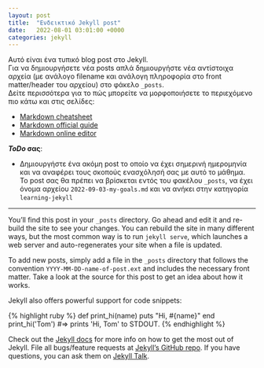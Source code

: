 ```yaml
---
layout: post
title:  "Ενδεικτικό Jekyll post"
date:   2022-08-01 03:01:00 +0000
categories: jekyll
---
```


Αυτό είναι ένα τυπικό blog post στο Jekyll.  
Για να δημιουργήσετε νέα posts απλά δημιουργήστε νέα αντίστοιχα αρχεία (με ανάλογο filename και ανάλογη πληροφορία στο front matter/header του αρχείου) στο φάκελο `_posts`.  
Δείτε περισσότερα για το πώς μπορείτε να μορφοποιήσετε το περιεχόμενο πιο κάτω και στις σελίδες:
* [Markdown cheatsheet][md-cheat]
* [Markdown official guide][md-guide]
* [Markdown online editor][md-editor]

[md-cheat]: https://github.com/adam-p/markdown-here/wiki/Markdown-Cheatsheet
[md-guide]: https://www.markdownguide.org
[md-editor]: https://dillinger.io

**_ToDo_ σας**:  

- Δημιουργήστε ένα ακόμη post το οποίο να έχει σημερινή ημερομηνία και να αναφέρει τους σκοπούς ενασχόλησή σας με αυτό το μάθημα.  
Το post σας θα πρέπει να βρίσκεται εντός του φακέλου `_posts`, να έχει όνομα αρχείου `2022-09-03-my-goals.md` και να ανήκει στην κατηγορία `learning-jekyll`

---

You’ll find this post in your `_posts` directory. Go ahead and edit it and re-build the site to see your changes. You can rebuild the site in many different ways, but the most common way is to run `jekyll serve`, which launches a web server and auto-regenerates your site when a file is updated.

To add new posts, simply add a file in the `_posts` directory that follows the convention `YYYY-MM-DD-name-of-post.ext` and includes the necessary front matter. Take a look at the source for this post to get an idea about how it works.

Jekyll also offers powerful support for code snippets:

{% highlight ruby %}
def print_hi(name)
  puts "Hi, #{name}"
end
print_hi('Tom')
#=> prints 'Hi, Tom' to STDOUT.
{% endhighlight %}

Check out the [Jekyll docs][jekyll-docs] for more info on how to get the most out of Jekyll. File all bugs/feature requests at [Jekyll’s GitHub repo][jekyll-gh]. If you have questions, you can ask them on [Jekyll Talk][jekyll-talk].

[jekyll-docs]: https://jekyllrb.com/docs/home
[jekyll-gh]:   https://github.com/jekyll/jekyll
[jekyll-talk]: https://talk.jekyllrb.com/
